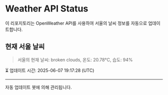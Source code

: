 
# Weather API Status

이 리포지토리는 OpenWeather API를 사용하여 서울의 날씨 정보를 자동으로 업데이트합니다.

## 현재 서울 날씨
> 서울의 현재 날씨: broken clouds, 온도: 20.78°C, 습도: 94%

⏳ 업데이트 시간: 2025-06-07 19:17:28 (UTC)

---
자동 업데이트 봇에 의해 관리됩니다.
